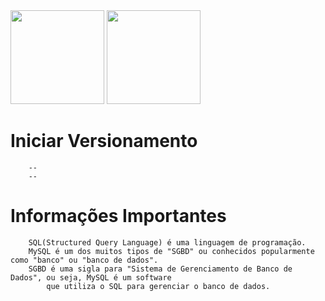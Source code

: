 <div>
    <img src="https://cdn.jsdelivr.net/gh/devicons/devicon@latest/icons/azuresqldatabase/azuresqldatabase-original.svg" width="150" height="150" /> 
    <img src="https://cdn.jsdelivr.net/gh/devicons/devicon@latest/icons/mysql/mysql-original-wordmark.svg" width="150" height="150" /> 
    
</div>


# Iniciar Versionamento
```
    --
    --
```

# Informações Importantes
```
    SQL(Structured Query Language) é uma linguagem de programação.
    MySQL é um dos muitos tipos de "SGBD" ou conhecidos popularmente como "banco" ou "banco de dados". 
    SGBD é uma sigla para "Sistema de Gerenciamento de Banco de Dados", ou seja, MySQL é um software
        que utiliza o SQL para gerenciar o banco de dados.
    

    
```

